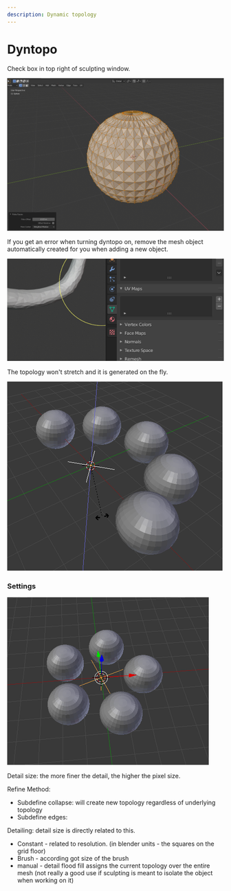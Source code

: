 ```yaml
---
description: Dynamic topology
---
```


# Dyntopo

Check box in top right of sculpting window.

![](../../../.gitbook/assets/image%20%2824%29%20%281%29.png)

If you get an error when turning dyntopo on, remove the mesh object automatically created for you when adding a new object.

![](../../../.gitbook/assets/image%20%2833%29.png)

The topology won't stretch and it is generated on the fly.

![](../../../.gitbook/assets/image%20%2811%29.png)

### Settings

![](../../../.gitbook/assets/image%20%2825%29%20%281%29.png)

Detail size: the more finer the detail, the higher the pixel size.

Refine Method:

* Subdefine collapse: will create new topology regardless of underlying topology
* Subdefine edges: 

Detailing: detail size is directly related to this.

* Constant - related to resolution. \(in blender units - the squares on the grid floor\)
* Brush - according got size of the brush
* manual - detail flood fill assigns the current topology over the entire mesh \(not really a good use if sculpting is meant to isolate the object when working on it\)

